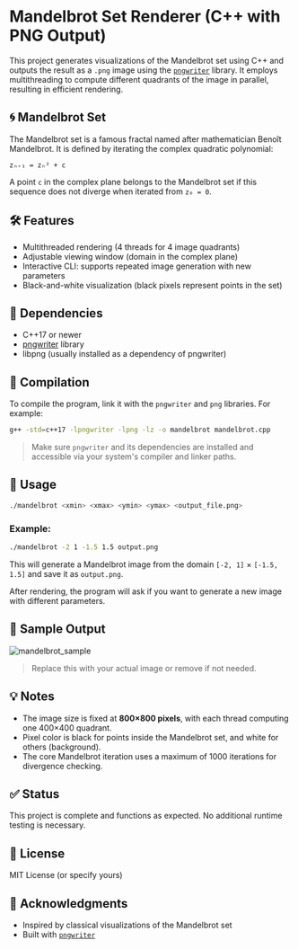 # Mandelbrot Set Renderer (C++ with PNG Output)

This project generates visualizations of the Mandelbrot set using C++ and outputs the result as a `.png` image using the [`pngwriter`](http://pngwriter.sourceforge.net/) library. It employs multithreading to compute different quadrants of the image in parallel, resulting in efficient rendering.

## 🌀 Mandelbrot Set

The Mandelbrot set is a famous fractal named after mathematician Benoît Mandelbrot. It is defined by iterating the complex quadratic polynomial:

```
zₙ₊₁ = zₙ² + c
```

A point `c` in the complex plane belongs to the Mandelbrot set if this sequence does not diverge when iterated from `z₀ = 0`.

## 🛠️ Features

- Multithreaded rendering (4 threads for 4 image quadrants)
- Adjustable viewing window (domain in the complex plane)
- Interactive CLI: supports repeated image generation with new parameters
- Black-and-white visualization (black pixels represent points in the set)

## 🧱 Dependencies

- C++17 or newer
- [pngwriter](http://pngwriter.sourceforge.net/) library
- libpng (usually installed as a dependency of pngwriter)

## 🧪 Compilation

To compile the program, link it with the `pngwriter` and `png` libraries. For example:

```bash
g++ -std=c++17 -lpngwriter -lpng -lz -o mandelbrot mandelbrot.cpp
```

> Make sure `pngwriter` and its dependencies are installed and accessible via your system's compiler and linker paths.

## 🚀 Usage

```bash
./mandelbrot <xmin> <xmax> <ymin> <ymax> <output_file.png>
```

### Example:

```bash
./mandelbrot -2 1 -1.5 1.5 output.png
```

This will generate a Mandelbrot image from the domain `[-2, 1]` × `[-1.5, 1.5]` and save it as `output.png`.

After rendering, the program will ask if you want to generate a new image with different parameters.

## 📸 Sample Output

![mandelbrot_sample](preview.png)

> Replace this with your actual image or remove if not needed.

## 💡 Notes

- The image size is fixed at **800×800 pixels**, with each thread computing one 400×400 quadrant.
- Pixel color is black for points inside the Mandelbrot set, and white for others (background).
- The core Mandelbrot iteration uses a maximum of 1000 iterations for divergence checking.

## ✅ Status

This project is complete and functions as expected. No additional runtime testing is necessary.

## 📜 License

MIT License (or specify yours)

## 🤝 Acknowledgments

- Inspired by classical visualizations of the Mandelbrot set
- Built with [`pngwriter`](http://pngwriter.sourceforge.net/)
